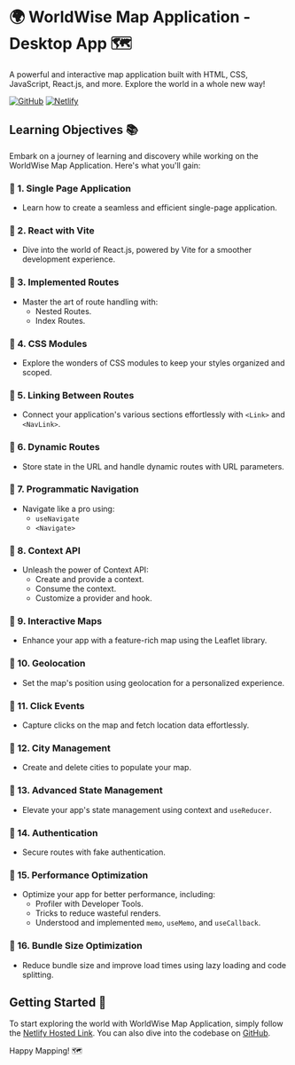 # 🌍 WorldWise Map Application - Desktop App 🗺️

A powerful and interactive map application built with HTML, CSS, JavaScript, React.js, and more. Explore the world in a whole new way!

[![GitHub](https://img.shields.io/badge/GitHub-WorldWise-brightgreen?style=for-the-badge)](https://github.com/VINAYAK9669/WorldWiseWebAPP1)
[![Netlify](https://img.shields.io/badge/Netlify-Hosted-blue?style=for-the-badge)](https://worldwise-desktop-map-app.netlify.app/)

## Learning Objectives 📚

Embark on a journey of learning and discovery while working on the WorldWise Map Application. Here's what you'll gain:

### 📌 1. Single Page Application
   - Learn how to create a seamless and efficient single-page application.

### 📌 2. React with Vite
   - Dive into the world of React.js, powered by Vite for a smoother development experience.

### 📌 3. Implemented Routes
   - Master the art of route handling with:
     - Nested Routes.
     - Index Routes.

### 📌 4. CSS Modules
   - Explore the wonders of CSS modules to keep your styles organized and scoped.

### 📌 5. Linking Between Routes
   - Connect your application's various sections effortlessly with `<Link>` and `<NavLink>`.

### 📌 6. Dynamic Routes
   - Store state in the URL and handle dynamic routes with URL parameters.

### 📌 7. Programmatic Navigation
   - Navigate like a pro using:
     - `useNavigate`
     - `<Navigate>`

### 📌 8. Context API
   - Unleash the power of Context API:
     - Create and provide a context.
     - Consume the context.
     - Customize a provider and hook.

### 📌 9. Interactive Maps
   - Enhance your app with a feature-rich map using the Leaflet library.

### 📌 10. Geolocation
   - Set the map's position using geolocation for a personalized experience.

### 📌 11. Click Events
   - Capture clicks on the map and fetch location data effortlessly.

### 📌 12. City Management
   - Create and delete cities to populate your map.

### 📌 13. Advanced State Management
   - Elevate your app's state management using context and `useReducer`.

### 📌 14. Authentication
   - Secure routes with fake authentication.

### 📌 15. Performance Optimization
   - Optimize your app for better performance, including:
     - Profiler with Developer Tools.
     - Tricks to reduce wasteful renders.
     - Understood and implemented `memo`, `useMemo`, and `useCallback`.

### 📌 16. Bundle Size Optimization
   - Reduce bundle size and improve load times using lazy loading and code splitting.

## Getting Started 🚀

To start exploring the world with WorldWise Map Application, simply follow the [Netlify Hosted Link](https://worldwise-desktop-map-app.netlify.app/). You can also dive into the codebase on [GitHub](https://github.com/VINAYAK9669/WorldWiseWebAPP1).

Happy Mapping! 🗺️
